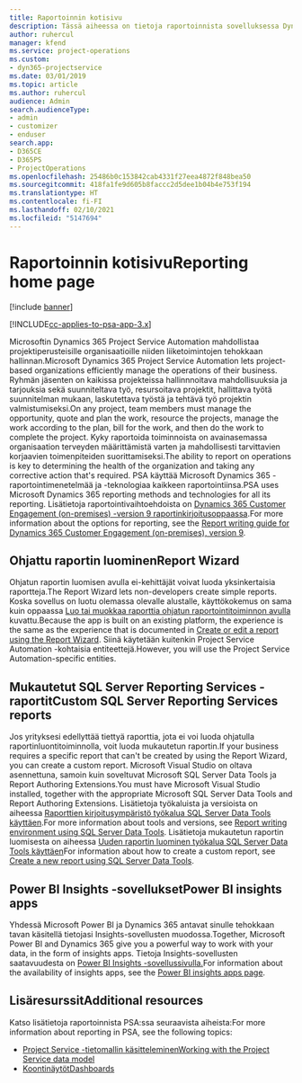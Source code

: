 ```yaml
---
title: Raportoinnin kotisivu
description: Tässä aiheessa on tietoja raportoinnista sovelluksessa Dynamics 365 Project Service Automation.
author: ruhercul
manager: kfend
ms.service: project-operations
ms.custom:
- dyn365-projectservice
ms.date: 03/01/2019
ms.topic: article
ms.author: ruhercul
audience: Admin
search.audienceType:
- admin
- customizer
- enduser
search.app:
- D365CE
- D365PS
- ProjectOperations
ms.openlocfilehash: 25486b0c153842cab4331f27eea4872f848bea50
ms.sourcegitcommit: 418fa1fe9d605b8faccc2d5dee1b04b4e753f194
ms.translationtype: HT
ms.contentlocale: fi-FI
ms.lasthandoff: 02/10/2021
ms.locfileid: "5147694"
---
```

# <a name="reporting-home-page"></a><span data-ttu-id="9b3fb-103">Raportoinnin kotisivu</span><span class="sxs-lookup"><span data-stu-id="9b3fb-103">Reporting home page</span></span>

[!include [banner](../includes/psa-now-project-operations.md)]

[!INCLUDE[cc-applies-to-psa-app-3.x](../includes/cc-applies-to-psa-app-3x.md)]

<span data-ttu-id="9b3fb-104">Microsoftin Dynamics 365 Project Service Automation mahdollistaa projektiperusteisille organisaatioille niiden liiketoimintojen tehokkaan hallinnan.</span><span class="sxs-lookup"><span data-stu-id="9b3fb-104">Microsoft Dynamics 365 Project Service Automation lets project-based organizations efficiently manage the operations of their business.</span></span> <span data-ttu-id="9b3fb-105">Ryhmän jäsenten on kaikissa projekteissa hallinnnoitava mahdollisuuksia ja tarjouksia sekä suunniteltava työ, resursoitava projektit, hallittava työtä suunnitelman mukaan, laskutettava työstä ja tehtävä työ projektin valmistumiseksi.</span><span class="sxs-lookup"><span data-stu-id="9b3fb-105">On any project, team members must manage the opportunity, quote and plan the work, resource the projects, manage the work according to the plan, bill for the work, and then do the work to complete the project.</span></span> <span data-ttu-id="9b3fb-106">Kyky raportoida toiminnoista on avainasemassa organisaation terveyden määrittämistä varten ja mahdollisesti tarvittavien korjaavien toimenpiteiden suorittamiseksi.</span><span class="sxs-lookup"><span data-stu-id="9b3fb-106">The ability to report on operations is key to determining the health of the organization and taking any corrective action that's required.</span></span> <span data-ttu-id="9b3fb-107">PSA käyttää Microsoft Dynamics 365 -raportointimenetelmää ja -teknologiaa kaikkeen raportointiinsa.</span><span class="sxs-lookup"><span data-stu-id="9b3fb-107">PSA uses Microsoft Dynamics 365 reporting methods and technologies for all its reporting.</span></span> <span data-ttu-id="9b3fb-108">Lisätietoja raportointivaihtoehdoista on [Dynamics 365 Customer Engagement (on-premises) -version 9 raportinkirjoitusoppaassa](https://docs.microsoft.com/dynamics365/customerengagement/on-premises/analytics/reporting-analytics-with-dynamics-365).</span><span class="sxs-lookup"><span data-stu-id="9b3fb-108">For more information about the options for reporting, see the [Report writing guide for Dynamics 365 Customer Engagement (on-premises), version 9](https://docs.microsoft.com/dynamics365/customerengagement/on-premises/analytics/reporting-analytics-with-dynamics-365).</span></span>

## <a name="report-wizard"></a><span data-ttu-id="9b3fb-109">Ohjattu raportin luominen</span><span class="sxs-lookup"><span data-stu-id="9b3fb-109">Report Wizard</span></span>

<span data-ttu-id="9b3fb-110">Ohjatun raportin luomisen avulla ei-kehittäjät voivat luoda yksinkertaisia raportteja.</span><span class="sxs-lookup"><span data-stu-id="9b3fb-110">The Report Wizard lets non-developers create simple reports.</span></span> <span data-ttu-id="9b3fb-111">Koska sovellus on luotu olemassa olevalle alustalle, käyttökokemus on sama kuin oppaassa [Luo tai muokkaa raporttia ohjatun raportointitoiminnon avulla](https://docs.microsoft.com/dynamics365/customerengagement/on-premises/basics/create-edit-copy-report-wizard) kuvattu.</span><span class="sxs-lookup"><span data-stu-id="9b3fb-111">Because the app is built on an existing platform, the experience is the same as the experience that is documented in [Create or edit a report using the Report Wizard](https://docs.microsoft.com/dynamics365/customerengagement/on-premises/basics/create-edit-copy-report-wizard).</span></span> <span data-ttu-id="9b3fb-112">Siinä käytetään kuitenkin Project Service Automation -kohtaisia entiteettejä.</span><span class="sxs-lookup"><span data-stu-id="9b3fb-112">However, you will use the Project Service Automation-specific entities.</span></span>

## <a name="custom-sql-server-reporting-services-reports"></a><span data-ttu-id="9b3fb-113">Mukautetut SQL Server Reporting Services -raportit</span><span class="sxs-lookup"><span data-stu-id="9b3fb-113">Custom SQL Server Reporting Services reports</span></span>

<span data-ttu-id="9b3fb-114">Jos yrityksesi edellyttää tiettyä raporttia, jota ei voi luoda ohjatulla raportinluontitoiminnolla, voit luoda mukautetun raportin.</span><span class="sxs-lookup"><span data-stu-id="9b3fb-114">If your business requires a specific report that can't be created by using the Report Wizard, you can create a custom report.</span></span> <span data-ttu-id="9b3fb-115">Microsoft Visual Studio on oltava asennettuna, samoin kuin soveltuvat Microsoft SQL Server Data Tools ja Report Authoring Extensions.</span><span class="sxs-lookup"><span data-stu-id="9b3fb-115">You must have Microsoft Visual Studio installed, together with the appropriate Microsoft SQL Server Data Tools and Report Authoring Extensions.</span></span> <span data-ttu-id="9b3fb-116">Lisätietoja työkaluista ja versioista on aiheessa [Raporttien kirjoitusympäristö työkalua SQL Server Data Tools käyttäen](https://docs.microsoft.com/dynamics365/customerengagement/on-premises/analytics/report-writing-environment-using-sql-server-data-tools).</span><span class="sxs-lookup"><span data-stu-id="9b3fb-116">For more information about tools and versions, see [Report writing environment using SQL Server Data Tools](https://docs.microsoft.com/dynamics365/customerengagement/on-premises/analytics/report-writing-environment-using-sql-server-data-tools).</span></span> <span data-ttu-id="9b3fb-117">Lisätietoja mukautetun raportin luomisesta on aiheessa [Uuden raportin luominen työkalua SQL Server Data Tools käyttäen](https://docs.microsoft.com/dynamics365/customerengagement/on-premises/analytics/create-a-new-report-using-sql-server-data-tools)</span><span class="sxs-lookup"><span data-stu-id="9b3fb-117">For information about how to create a custom report, see [Create a new report using SQL Server Data Tools](https://docs.microsoft.com/dynamics365/customerengagement/on-premises/analytics/create-a-new-report-using-sql-server-data-tools).</span></span>

## <a name="power-bi-insights-apps"></a><span data-ttu-id="9b3fb-118">Power BI Insights -sovellukset</span><span class="sxs-lookup"><span data-stu-id="9b3fb-118">Power BI insights apps</span></span>

<span data-ttu-id="9b3fb-119">Yhdessä Microsoft Power BI ja Dynamics 365 antavat sinulle tehokkaan tavan käsitellä tietojasi Insights-sovellusten muodossa.</span><span class="sxs-lookup"><span data-stu-id="9b3fb-119">Together, Microsoft Power BI and Dynamics 365 give you a powerful way to work with your data, in the form of insights apps.</span></span> <span data-ttu-id="9b3fb-120">Tietoja Insights-sovellusten saatavuudesta on [Power BI Insights -sovellussivulla.](https://powerbi.microsoft.com/power-bi-insights-apps/)</span><span class="sxs-lookup"><span data-stu-id="9b3fb-120">For information about the availability of insights apps, see the [Power BI insights apps page](https://powerbi.microsoft.com/power-bi-insights-apps/).</span></span>


## <a name="additional-resources"></a><span data-ttu-id="9b3fb-121">Lisäresurssit</span><span class="sxs-lookup"><span data-stu-id="9b3fb-121">Additional resources</span></span>
<span data-ttu-id="9b3fb-122">Katso lisätietoja raportoinnista PSA:ssa seuraavista aiheista:</span><span class="sxs-lookup"><span data-stu-id="9b3fb-122">For more information about reporting in PSA, see the following topics:</span></span>

- [<span data-ttu-id="9b3fb-123">Project Service -tietomallin käsitteleminen</span><span class="sxs-lookup"><span data-stu-id="9b3fb-123">Working with the Project Service data model</span></span>](reports-working-project-service-data-model.md)
- [<span data-ttu-id="9b3fb-124">Koontinäytöt</span><span class="sxs-lookup"><span data-stu-id="9b3fb-124">Dashboards</span></span>](reports-dashboards.md)

